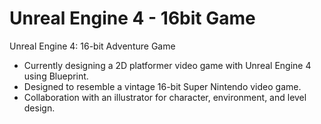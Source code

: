 # Unreal Engine 4 - 16bit Game
Unreal Engine 4: 16-bit Adventure Game

- Currently designing a 2D platformer video game with Unreal Engine 4 using Blueprint.
- Designed to resemble a vintage 16-bit Super Nintendo video game.
- Collaboration with an illustrator for character, environment, and level design.
